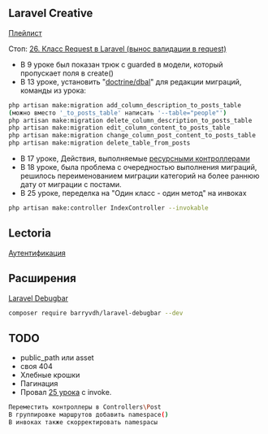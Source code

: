 ## Laravel Creative

[Плейлист](https://www.youtube.com/watch?v=BUiZDl3cokQ&list=PLd2_Os8Cj3t8pnG4ubQemoqnTwf0VFEtU)

Стоп: [26. Класс Request в Laravel (вынос валидации в request)](https://www.youtube.com/watch?v=Es0K66she5Q&list=PLd2_Os8Cj3t8pnG4ubQemoqnTwf0VFEtU&index=29)
- В 9 уроке был показан трюк с guarded в модели, который пропускает поля в create()
- В 13 уроке, установить "[doctrine/dbal](https://packagist.org/packages/doctrine/dbal)" для редакции миграций, команды из урока:

```sh
php artisan make:migration add_column_description_to_posts_table
(можно вместо '_to_posts_table' написать '--table="people"')  
php artisan make:migration delete_column_description_to_posts_table
php artisan make:migration edit_column_content_to_posts_table
php artisan make:migration change_column_post_content_to_posts_table
php artisan make:migration delete_table_from_posts
```

- В 17 уроке, Действия, выполняемые [ресурсными контроллерами](https://laravel.su/docs/8.x/controllers#actions-handled-by-resource-controller)
- В 18 уроке, была проблема с очередностью выполнения миграций, решилось переименованием миграции категорий на более раннюю дату от миграции с постами.
- В 25 уроке, переделка на "Один класс - один метод" на инвоках
```sh
php artisan make:controller IndexController --invokable
```

## Lectoria

[Аутентификация](https://www.youtube.com/watch?v=prl9r8nBJ5w&list=PLbdTa1GXiMEcIrVQPsGtm0wruT7WeufHp&index=9)

## Расширения

[Laravel Debugbar](https://github.com/barryvdh/laravel-debugbar)

```sh
composer require barryvdh/laravel-debugbar --dev    
```

## TODO

- public_path или asset
- своя 404
- Хлебные крошки
- Пагинация
- Провал [25 урока](https://www.youtube.com/watch?v=7siwtgIpfds&list=PLd2_Os8Cj3t8pnG4ubQemoqnTwf0VFEtU&index=26) с invoke. 
```sh
Переместить контроллеры в Controllers\Post
В группировке маршрутов добавить namespace()
В инвоках также скорректировать namespacы
```
